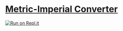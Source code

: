 # [Metric-Imperial Converter](https://www.freecodecamp.org/learn/quality-assurance/quality-assurance-projects/metric-imperial-converter)

[![Run on Repl.it](https://repl.it/badge/github/ThomasErhel/boilerplate-project-metricimpconverter)](https://replit.com/@ThomasErhel/boilerplate-project-metricimpconverter)
